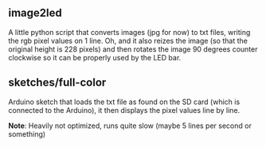 ## image2led

A little python script that converts images (jpg for now) to txt files, writing the rgb pixel values on 1 line.
Oh, and it also reizes the image (so that the original height is 228 pixels) and then rotates the image 90 degrees counter clockwise so it can be properly used by the LED bar.

## sketches/full-color

Arduino sketch that loads the txt file as found on the SD card (which is connected to the Arduino), it then displays the pixel values line by line.

**Note**: Heavily not optimized, runs quite slow (maybe 5 lines per second or something)
